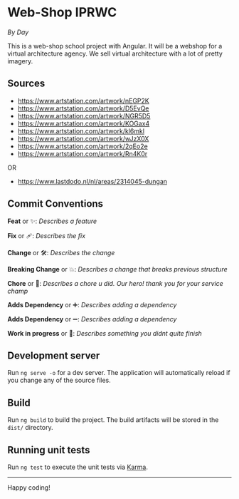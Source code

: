 # Web-Shop IPRWC
_By Day_

This is a web-shop school project with Angular.
It will be a webshop for a virtual architecture agency.
We sell virtual architecture with a lot of pretty imagery.

## Sources
- https://www.artstation.com/artwork/nEGP2K
- https://www.artstation.com/artwork/D5EvQe
- https://www.artstation.com/artwork/NGR5D5
- https://www.artstation.com/artwork/KOGax4
- https://www.artstation.com/artwork/kl6mkl
- https://www.artstation.com/artwork/wJzX0X
- https://www.artstation.com/artwork/2qEo2e
- https://www.artstation.com/artwork/Rn4K0r

OR

- https://www.lastdodo.nl/nl/areas/2314045-dungan

## **Commit Conventions**
**Feat** or ✨: _Describes a feature_

**Fix** or 🩹: _Describes the fix_

**Change** or 🛠️: _Describes the change_

**Breaking Change** or 💥: _Describes a change that breaks previous structure_

**Chore** or 🧹: _Describes a chore u did. Our hero! thank you for your service champ_

**Adds Dependency** or ➕: _Describes adding a dependency_

**Adds Dependency** or ➖: _Describes adding a dependency_

**Work in progress** or 🚧: _Describes something you didnt quite finish_

## Development server

Run `ng serve -o` for a dev server. The application will automatically reload if you change any of the source files.

## Build

Run `ng build` to build the project. The build artifacts will be stored in the `dist/` directory.

## Running unit tests

Run `ng test` to execute the unit tests via [Karma](https://karma-runner.github.io).

---

Happy coding!

